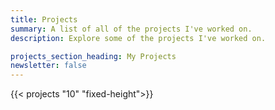 ```yaml
---
title: Projects
summary: A list of all of the projects I've worked on.
description: Explore some of the projects I've worked on.

projects_section_heading: My Projects
newsletter: false
---
```


{{< projects "10" "fixed-height">}}